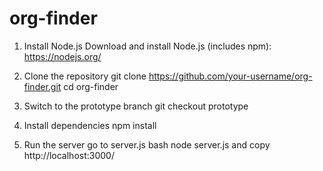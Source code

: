 # org-finder

1. Install Node.js
Download and install Node.js (includes npm):
https://nodejs.org/

2. Clone the repository
git clone https://github.com/your-username/org-finder.git
cd org-finder

3. Switch to the prototype branch
git checkout prototype

4. Install dependencies
npm install

5. Run the server
go to server.js
bash
node server.js and copy http://localhost:3000/
